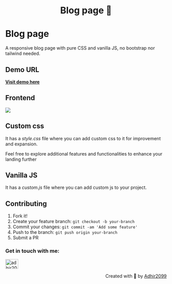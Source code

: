 <h1 align="center">  Blog page 👋</h1>

# Blog page
A responsive blog page with pure CSS and vanilla JS, no bootstrap nor tailwind needed.

## Demo URL
<p align="left">
  <a href="https://3moondev.com/demos/blog/">
    <b>Visit demo here</b>
  </a>
</p>

## Frontend
<p align="left">
  <a href="https://skillicons.dev">
    <img src="https://skillicons.dev/icons?i=javascript,html,css" />
  </a>
</p>

## Custom css
<p>It has a <i>style.css</i> file where you can add custom css to it for improvement and expansion.</p>
<p>Feel free to explore additional features and functionalities to enhance your landing further</p>

## Vanilla JS
<p>It has a <i>custom.js</i> file where you can add custom js to your project.</p>

## Contributing

1. Fork it!
2. Create your feature branch: `git checkout -b your-branch`
3. Commit your changes: `git commit -am 'Add some feature'`
4. Push to the branch: `git push origin your-branch`
5. Submit a PR

<h3 align="left">Get in touch with me:</h3>
<p align="left">
<a href="https://www.linkedin.com/in/adhir-serrano/" target="blank"><img align="center" src="https://raw.githubusercontent.com/rahuldkjain/github-profile-readme-generator/master/src/images/icons/Social/linked-in-alt.svg" alt="adhir2099" height="30" width="40" /></a>
</p>
<p align="right" > Created with 🧡 by <a href="https://github.com/adhir2099">Adhir2099</a></p>